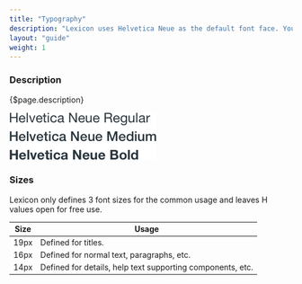 ```yaml
---
title: "Typography"
description: "Lexicon uses Helvetica Neue as the default font face. You can use the font face you consider more appropiate for your system."
layout: "guide"
weight: 1
---
```


### Description

{$page.description}

![helvetica neue example in regular, medium and bold](../../../images/HelveticaNeue.png)

### Sizes

Lexicon only defines 3 font sizes for the common usage and leaves H values open for free use.

| Size | Usage |
| ---- | ----- |
| 19px | Defined for titles. |
| 16px | Defined for normal text, paragraphs, etc. |
| 14px | Defined for details, help text supporting components, etc. |
